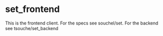 # set_frontend
This is the frontend client. For the specs see souchel/set. For the backend see tsouche/set_backend

